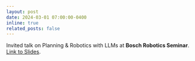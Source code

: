 ```yaml
---
layout: post
date: 2024-03-01 07:00:00-0400
inline: true
related_posts: false
---
```


Invited talk on Planning & Robotics with LLMs at **Bosch Robotics Seminar**. [Link to Slides](https://docs.google.com/presentation/d/19LzeK6ovSO2f-Q98VhaO6qdNBZadTYfenYFjaZM-l_w/edit?usp=sharing).